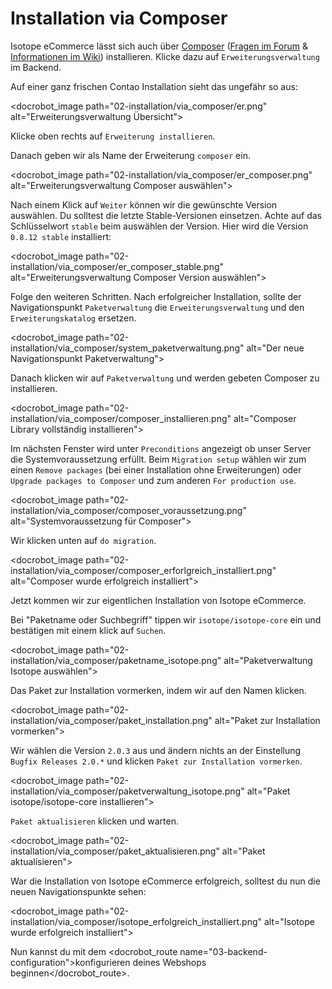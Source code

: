 # Installation via Composer

Isotope eCommerce lässt sich auch über [Composer][1] ([Fragen im Forum][2] & [Informationen im Wiki][3]) installieren. Klicke dazu auf `Erweiterungsverwaltung` im Backend.

Auf einer ganz frischen Contao Installation sieht das ungefähr so aus:

<docrobot_image path="02-installation/via_composer/er.png" alt="Erweiterungsverwaltung Übersicht">

Klicke oben rechts auf `Erweiterung installieren`.

Danach geben wir als Name der Erweiterung `composer` ein. 

<docrobot_image path="02-installation/via_composer/er_composer.png" alt="Erweiterungsverwaltung Composer auswählen">

Nach einem Klick auf `Weiter` können wir die gewünschte Version auswählen. Du solltest die letzte Stable-Versionen einsetzen. Achte auf das Schlüsselwort `stable` beim auswählen der Version. Hier wird die Version `0.8.12 stable` installiert:

<docrobot_image path="02-installation/via_composer/er_composer_stable.png" alt="Erweiterungsverwaltung Composer Version auswählen">

Folge den weiteren Schritten. Nach erfolgreicher Installation, sollte der Navigationspunkt `Paketverwaltung` die `Erweiterungsverwaltung` und den `Erweiterungskatalog` ersetzen.

<docrobot_image path="02-installation/via_composer/system_paketverwaltung.png" alt="Der neue Navigationspunkt Paketverwaltung">

Danach klicken wir auf `Paketverwaltung` und werden gebeten Composer zu installieren.

<docrobot_image path="02-installation/via_composer/composer_installieren.png" alt="Composer Library vollständig installieren">

Im nächsten Fenster wird unter `Preconditions` angezeigt ob unser Server die Systemvoraussetzung erfüllt. Beim `Migration setup` wählen wir zum einen `Remove packages` (bei einer Installation ohne Erweiterungen) oder `Upgrade packages to Composer` und zum anderen `For production use`.

<docrobot_image path="02-installation/via_composer/composer_voraussetzung.png" alt="Systemvoraussetzung für Composer">

Wir klicken unten auf `do migration`.

<docrobot_image path="02-installation/via_composer/composer_erforlgreich_installiert.png" alt="Composer wurde erfolgreich installiert">

Jetzt kommen wir zur eigentlichen Installation von Isotope eCommerce.

Bei "Paketname oder Suchbegriff" tippen wir `isotope/isotope-core` ein und bestätigen mit einem klick auf `Suchen`.

<docrobot_image path="02-installation/via_composer/paketname_isotope.png" alt="Paketverwaltung Isotope auswählen">

Das Paket zur Installation vormerken, indem wir auf den Namen klicken.

<docrobot_image path="02-installation/via_composer/paket_installation.png" alt="Paket zur Installation vormerken">

Wir wählen die Version `2.0.3` aus und ändern nichts an der Einstellung `Bugfix Releases 2.0.*` und klicken `Paket zur Installation vormerken`.

<docrobot_image path="02-installation/via_composer/paketverwaltung_isotope.png" alt="Paket isotope/isotope-core installieren">

`Paket aktualisieren` klicken und warten.

<docrobot_image path="02-installation/via_composer/paket_aktualisieren.png" alt="Paket aktualisieren">

War die Installation von Isotope eCommerce erfolgreich, solltest du nun die neuen Navigationspunkte sehen:

<docrobot_image path="02-installation/via_composer/isotope_erfolgreich_installiert.png" alt="Isotope wurde erfolgreich installiert">

Nun kannst du mit dem <docrobot_route name="03-backend-configuration">konfigurieren deines Webshops beginnen</docrobot_route>.

[1]: http://c-c-a.org/ueber-composer
[2]: https://community.contao.org/de/forumdisplay.php?168-composer
[3]: http://de.contaowiki.org/Composer
